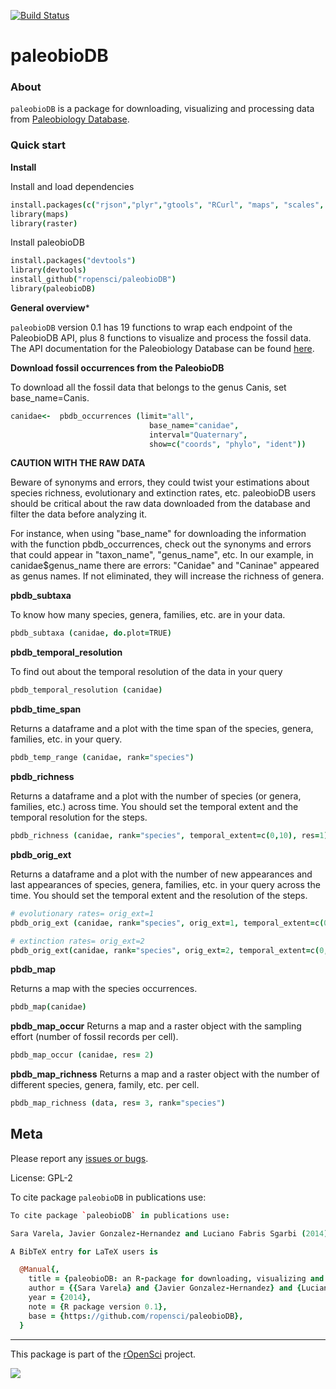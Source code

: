 [![Build Status](https://travis-ci.org/ropensci/paleobioDB.svg)](https://travis-ci.org/ropensci/paleobioDB)

paleobioDB
=======

### About

`paleobioDB` is a package for downloading, visualizing and processing data from [Paleobiology Database](http://paleobiodb.org/).


### Quick start

**Install**

Install and load dependencies


```coffee
install.packages(c("rjson","plyr","gtools", "RCurl", "maps", "scales", "raster"))
library(maps)
library(raster)
```

Install paleobioDB

```coffee
install.packages("devtools")
library(devtools)
install_github("ropensci/paleobioDB")
library(paleobioDB)
```

**General overview***

`paleobioDB` version 0.1 has 19 functions to wrap each endpoint of the PaleobioDB API, plus 8 functions to visualize and process the fossil data. The API documentation for the Paleobiology Database can be found [here](http://paleobiodb.org/data1.1/).

**Download fossil occurrences from the PaleobioDB** 

To download all the fossil data that belongs to the genus Canis, set base_name=Canis.  

```coffee
canidae<-  pbdb_occurrences (limit="all",
                               base_name="canidae", 
                               interval="Quaternary",             
                               show=c("coords", "phylo", "ident"))
```

**CAUTION WITH THE RAW DATA**

Beware of synonyms and errors, they could twist your estimations about species richness, evolutionary and extinction rates, etc. paleobioDB users should be critical about the raw data downloaded from the database and filter the data before analyzing it.

For instance, when using "base_name" for downloading the information with the function pbdb_occurrences, check out the synonyms and errors that could appear in "taxon_name", "genus_name", etc. In our example, in canidae$genus_name there are errors: "Canidae" and "Caninae" appeared as genus names. If not eliminated, they will increase the richness of genera. 


**pbdb_subtaxa**

To know how many species, genera, families, etc. are in your data.
  
```coffee
pbdb_subtaxa (canidae, do.plot=TRUE)         

```
**pbdb_temporal_resolution**

To find out about the temporal resolution of the data in your query

```coffee
pbdb_temporal_resolution (canidae)
```   

**pbdb_time_span**

Returns a dataframe and a plot with the time span of the species, genera, families, etc. in your query.

```coffee
pbdb_temp_range (canidae, rank="species")
``` 

**pbdb_richness**

Returns a dataframe and a plot with the number of species (or genera, families, etc.) across time. You should set the temporal extent and the temporal resolution for the steps.

```coffee
pbdb_richness (canidae, rank="species", temporal_extent=c(0,10), res=1)
``` 

**pbdb_orig_ext**

Returns a dataframe and a plot with the number of new appearances and last appearances of species, genera, families, etc. in your query across the time. You should set the temporal extent and the resolution of the steps. 

```coffee
# evolutionary rates= orig_ext=1
pbdb_orig_ext (canidae, rank="species", orig_ext=1, temporal_extent=c(0,10), res=1)

# extinction rates= orig_ext=2
pbdb_orig_ext(canidae, rank="species", orig_ext=2, temporal_extent=c(0,10), res=1)

``` 

**pbdb_map**

Returns a map with the species occurrences.

```coffee
pbdb_map(canidae)
``` 
**pbdb_map_occur**
Returns a map and a raster object with the sampling effort (number of fossil records per cell).

```coffee
pbdb_map_occur (canidae, res= 2)
``` 
**pbdb_map_richness**
Returns a map and a raster object with the number of different species, genera, family, etc. per cell.

```coffee
pbdb_map_richness (data, res= 3, rank="species")
``` 

## Meta

Please report any [issues or bugs](https://github.com/ropensci/pbdb/issues).

License: GPL-2

To cite package `paleobioDB` in publications use:

```coffee
To cite package `paleobioDB` in publications use:

Sara Varela, Javier Gonzalez-Hernandez and Luciano Fabris Sgarbi (2014). paleobioDB: an R-package for downloading, visualizing and processing data from the Paleobiology Database. R package version 0.1. https://github.com/ropensci/paleobioDB

A BibTeX entry for LaTeX users is

  @Manual{,
    title = {paleobioDB: an R-package for downloading, visualizing and processing data from the Paleobiology Database},
    author = {{Sara Varela} and {Javier Gonzalez-Hernandez} and {Luciano Fabris Sgarbi}},
    year = {2014},
    note = {R package version 0.1},
    base = {https://github.com/ropensci/paleobioDB},
  }
```

---

This package is part of the [rOpenSci](http://ropensci.org/packages) project.

[![](http://ropensci.org/public_images/github_footer.png)](http://ropensci.org)
